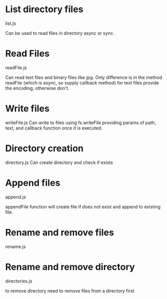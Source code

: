# List directory files
list.js

Can be used to read files in directory async or sync.

# Read Files
readFile.js

Can read text files and binary files like jpg. Only difference is in the method readFile (which is async, so supply callback method) for text
files provide the encoding, otherwise don't. 

# Write files
writeFile.js
Can write to files using fs.writeFile providing params of path, text, and callback function once it is executed.

# Directory creation
directory.js
Can create directory and check if exists 

# Append files
append.js

appendFile function will create file if does not exist and append to existing file.

# Rename and remove files
rename.js

# Rename and remove directory
directories.js

to remove directory need to remove files from a directory first